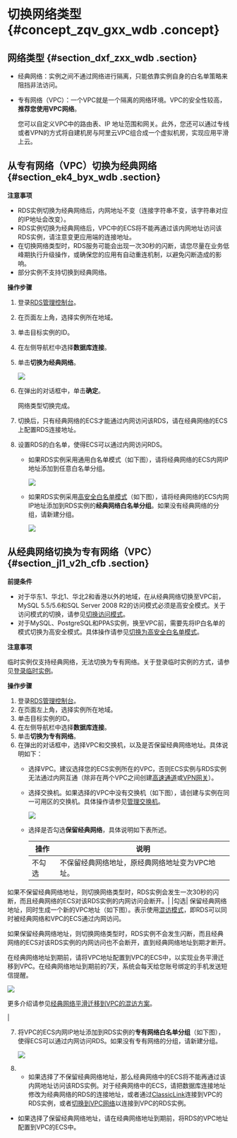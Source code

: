 # 切换网络类型 {#concept_zqv_gxx_wdb .concept}

## 网络类型 {#section_dxf_zxx_wdb .section}

-   经典网络：实例之间不通过网络进行隔离，只能依靠实例自身的白名单策略来阻挡非法访问。
-   专有网络（VPC）：一个VPC就是一个隔离的网络环境。VPC的安全性较高，**推荐您使用VPC网络**。

    您可以自定义VPC中的路由表、IP 地址范围和网关。此外，您还可以通过专线或者VPN的方式将自建机房与阿里云VPC组合成一个虚拟机房，实现应用平滑上云。


## 从专有网络（VPC）切换为经典网络 {#section_ek4_byx_wdb .section}

**注意事项**

-   RDS实例切换为经典网络后，内网地址不变（连接字符串不变，该字符串对应的IP地址会改变）。
-   RDS实例切换为经典网络后，VPC中的ECS将不能再通过该内网地址访问该RDS实例，请注意变更应用端的连接地址。
-   在切换网络类型时，RDS服务可能会出现一次30秒的闪断，请您尽量在业务低峰期执行升级操作，或确保您的应用有自动重连机制，以避免闪断造成的影响。
-   部分实例不支持切换到经典网络。

**操作步骤**

1.  登录[RDS管理控制台](https://rds.console.aliyun.com/)。
2.  在页面左上角，选择实例所在地域。
3.  单击目标实例的ID。
4.  在左侧导航栏中选择**数据库连接**。
5.  单击**切换为经典网络**。

    ![](http://static-aliyun-doc.oss-cn-hangzhou.aliyuncs.com/assets/img/7943/153875367712632_zh-CN.png)

6.  在弹出的对话框中，单击**确定**。

    网络类型切换完成。

7.  切换后，只有经典网络的ECS才能通过内网访问该RDS，请在经典网络的ECS上配置RDS连接地址。
8.  设置RDS的白名单，使得ECS可以通过内网访问RDS。
    -   如果RDS实例采用通用白名单模式（如下图），请将经典网络的ECS内网IP地址添加到任意白名单分组。

        ![](http://static-aliyun-doc.oss-cn-hangzhou.aliyuncs.com/assets/img/7943/153875367712631_zh-CN.png)

    -   如果RDS实例采用[高安全白名单模式](intl.zh-CN/用户指南/数据安全性/切换为高安全白名单模式.md)（如下图），请将经典网络的ECS内网IP地址添加到RDS实例的**经典网络白名单分组**。如果没有经典网络的分组，请新建分组。

        ![](http://static-aliyun-doc.oss-cn-hangzhou.aliyuncs.com/assets/img/7943/153875367712630_zh-CN.png)


## 从经典网络切换为专有网络（VPC） {#section_jl1_v2h_cfb .section}

**前提条件**

-   对于华东1、华北1、华北2和香港以外的地域，在从经典网络切换至VPC前，MySQL 5.5/5.6和SQL Server 2008 R2的访问模式必须是高安全模式。关于访问模式的切换，请参见[切换访问模式](intl.zh-CN/用户指南/数据库连接/切换访问模式.md#)。
-   对于MySQL、PostgreSQL和PPAS实例，换至VPC前，需要先将IP白名单的模式切换为高安全模式。具体操作请参见[切换为高安全白名单模式](intl.zh-CN/用户指南/数据安全性/切换为高安全白名单模式.md)。

**注意事项**

临时实例仅支持经典网络，无法切换为专有网络。关于登录临时实例的方式，请参见[登录临时实例](intl.zh-CN/用户指南/恢复数据/登录临时实例.md)。

**操作步骤**

1.  登录[RDS管理控制台](https://rds.console.aliyun.com/)。
2.  在页面左上角，选择实例所在地域。
3.  单击目标实例的ID。
4.  在左侧导航栏中选择**数据库连接**。
5.  单击**切换为专有网络**。
6.  在弹出的对话框中，选择VPC和交换机，以及是否保留经典网络地址。具体说明如下：
    -   选择VPC。建议选择您的ECS实例所在的VPC，否则ECS实例与RDS实例无法通过内网互通（除非在两个VPC之间创建[高速通道](../../../../intl.zh-CN/快速入门（新版）/同账号VPC互连.md)或[VPN网关](../../../../intl.zh-CN/IPsec-VPN入门/配置VPC到VPC连接.md)）。
    -   选择交换机。如果选择的VPC中没有交换机（如下图），请创建与实例在同一可用区的交换机。具体操作请参见[管理交换机](../../../../intl.zh-CN/用户指南/管理交换机.md)。

        ![](http://static-aliyun-doc.oss-cn-hangzhou.aliyuncs.com/assets/img/7943/15387536773260_zh-CN.png)

    -   选择是否勾选**保留经典网络**，具体说明如下表所述。

        |操作|说明|
        |--|--|
        |不勾选|不保留经典网络地址，原经典网络地址变为VPC地址。

如果不保留经典网络地址，则切换网络类型时，RDS实例会发生一次30秒的闪断，而且经典网络的ECS对该RDS实例的内网访问会断开。|
        |勾选| 保留经典网络地址，同时生成一个新的VPC地址（如下图）。表示使用[混访模式](intl.zh-CN/用户指南/数据库连接/经典网络平滑迁移到VPC的混访方案.md#)，即RDS可以同时被经典网络和VPC的ECS通过内网访问。

 如果保留经典网络地址，则切换网络类型时，RDS实例不会发生闪断，而且经典网络的ECS对该RDS实例的内网访问也不会断开，直到经典网络地址到期才断开。

 在经典网络地址到期前，请将VPC地址配置到VPC的ECS中，以实现业务平滑迁移到VPC。在经典网络地址到期前的7天，系统会每天给您账号绑定的手机发送短信提醒。

 ![](http://static-aliyun-doc.oss-cn-hangzhou.aliyuncs.com/assets/img/7943/153875367712639_zh-CN.png)

 更多介绍请参见[经典网络平滑迁移到VPC的混访方案](intl.zh-CN/用户指南/数据库连接/经典网络平滑迁移到VPC的混访方案.md#)。

 |

7.  将VPC的ECS内网IP地址添加到RDS实例的**专有网络白名单分组**（如下图），使得ECS可以通过内网访问RDS。如果没有专有网络的分组，请新建分组。

    ![](http://static-aliyun-doc.oss-cn-hangzhou.aliyuncs.com/assets/img/7943/153875367812638_zh-CN.png)

8.  -   如果选择了不保留经典网络地址，那么经典网络中的ECS将不能再通过该内网地址访问该RDS实例。对于经典网络中的ECS，请把数据库连接地址修改为经典网络的RDS的连接地址，或者通过[ClassicLink](../../../../intl.zh-CN/用户指南/ClassicLink/ClassicLink概述.md)连接到VPC的RDS实例，或者[切换到VPC网络](../../../../intl.zh-CN/最佳实践/经典网络迁移到VPC/单ECS迁移示例.md)以连接到VPC的RDS实例。
-   如果选择了保留经典网络地址，请在经典网络地址到期前，将RDS的VPC地址配置到VPC的ECS中。


